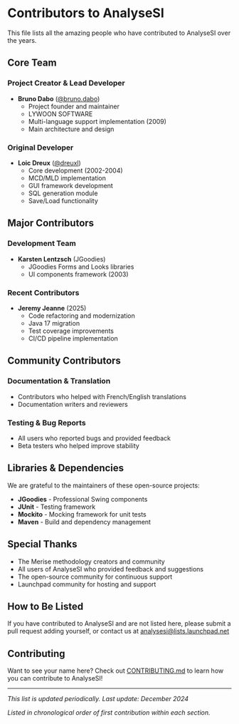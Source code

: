 # Contributors to AnalyseSI

This file lists all the amazing people who have contributed to AnalyseSI over the years.

## Core Team

### Project Creator & Lead Developer
- **Bruno Dabo** ([@bruno.dabo](mailto:bruno.dabo@lywoonsoftware.com))
  - Project founder and maintainer
  - LYWOON SOFTWARE
  - Multi-language support implementation (2009)
  - Main architecture and design

### Original Developer
- **Loic Dreux** ([@dreuxl](mailto:dreuxl@free.fr))
  - Core development (2002-2004)
  - MCD/MLD implementation
  - GUI framework development
  - SQL generation module
  - Save/Load functionality

## Major Contributors

### Development Team
- **Karsten Lentzsch** (JGoodies)
  - JGoodies Forms and Looks libraries
  - UI components framework (2003)

### Recent Contributors
- **Jeremy Jeanne** (2025)
  - Code refactoring and modernization
  - Java 17 migration
  - Test coverage improvements
  - CI/CD pipeline implementation

## Community Contributors

### Documentation & Translation
- Contributors who helped with French/English translations
- Documentation writers and reviewers

### Testing & Bug Reports
- All users who reported bugs and provided feedback
- Beta testers who helped improve stability

## Libraries & Dependencies

We are grateful to the maintainers of these open-source projects:

- **JGoodies** - Professional Swing components
- **JUnit** - Testing framework
- **Mockito** - Mocking framework for unit tests
- **Maven** - Build and dependency management

## Special Thanks

- The Merise methodology creators and community
- All users of AnalyseSI who provided feedback and suggestions
- The open-source community for continuous support
- Launchpad community for hosting and support

## How to Be Listed

If you have contributed to AnalyseSI and are not listed here, please submit a pull request adding yourself, or contact us at analysesi@lists.launchpad.net

## Contributing

Want to see your name here? Check out [CONTRIBUTING.md](CONTRIBUTING.md) to learn how you can contribute to AnalyseSI!

---

*This list is updated periodically. Last update: December 2024*

*Listed in chronological order of first contribution within each section.*